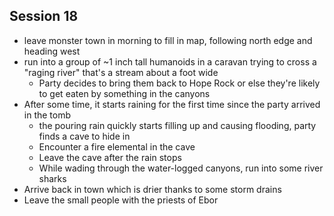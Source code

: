 ## Session 18
- leave monster town in morning to fill in map, following north edge and heading west
- run into a group of ~1 inch tall humanoids in a caravan trying to cross a "raging river" that's a stream about a foot wide
  - Party decides to bring them back to Hope Rock or else they're likely to get eaten by something in the canyons
- After some time, it starts raining for the first time since the party arrived in the tomb
  - the pouring rain quickly starts filling up and causing flooding, party finds a cave to hide in
  - Encounter a fire elemental in the cave
  - Leave the cave after the rain stops
  - While wading through the water-logged canyons, run into some river sharks
- Arrive back in town which is drier thanks to some storm drains
- Leave the small people with the priests of Ebor




